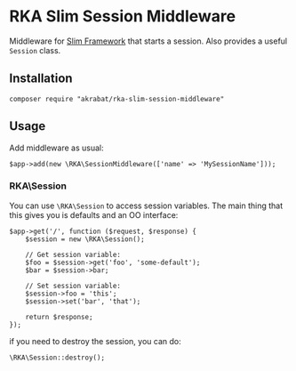 # RKA Slim Session Middleware

Middleware for [Slim Framework][1] that starts a session. Also provides a useful `Session` class.

## Installation

    composer require "akrabat/rka-slim-session-middleware"

## Usage

Add middleware as usual:

    $app->add(new \RKA\SessionMiddleware(['name' => 'MySessionName']));


### RKA\Session

You can use `\RKA\Session` to access session variables. The main thing that this gives you is defaults and an OO interface:

    $app->get('/', function ($request, $response) {
        $session = new \RKA\Session();

        // Get session variable:
        $foo = $session->get('foo', 'some-default');
        $bar = $session->bar;

        // Set session variable:
        $session->foo = 'this';
        $session->set('bar', 'that');

        return $response;
    });


if you need to destroy the session, you can do:

    \RKA\Session::destroy();


[1]: https://www.slimframework.com/
